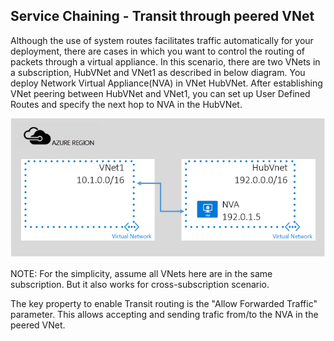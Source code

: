 ## Service Chaining - Transit through peered VNet

Although the use of system routes facilitates traffic automatically for your deployment, there are cases in which you want to control the routing of packets through a virtual appliance.
In this scenario, there are two VNets in a subscription, HubVNet and VNet1 as described in below diagram. You deploy Network Virtual Appliance(NVA) in VNet HubVNet. After establishing VNet peering between HubVNet and VNet1, you can set up User Defined Routes and specify the next hop to NVA in the HubVNet.

![NVA Transit](./media/virtual-networks-create-vnetpeering-scenario-transit-include/figure01.PNG)

NOTE: For the simplicity, assume all VNets here are in the same subscription. But it also works for cross-subscription scenario. 

The key property to enable Transit routing is the "Allow Forwarded Traffic" parameter. This allows accepting and sending trafic from/to the NVA in the peered VNet.  